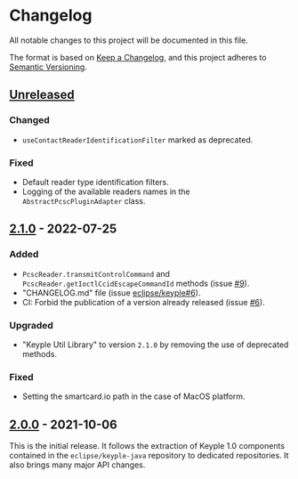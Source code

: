 # Changelog
All notable changes to this project will be documented in this file.

The format is based on [Keep a Changelog](https://keepachangelog.com/en/1.0.0/),
and this project adheres to [Semantic Versioning](https://semver.org/spec/v2.0.0.html).

## [Unreleased]
### Changed
- `useContactReaderIdentificationFilter` marked as deprecated.
### Fixed
- Default reader type identification filters.
- Logging of the available readers names in the `AbstractPcscPluginAdapter` class.

## [2.1.0] - 2022-07-25
### Added
- `PcscReader.transmitControlCommand` and `PcscReader.getIoctlCcidEscapeCommandId` methods (issue [#9]).
- "CHANGELOG.md" file (issue [eclipse/keyple#6]).
- CI: Forbid the publication of a version already released (issue [#6]).
### Upgraded
- "Keyple Util Library" to version `2.1.0` by removing the use of deprecated methods.
### Fixed
- Setting the smartcard.io path in the case of MacOS platform.

## [2.0.0] - 2021-10-06
This is the initial release.
It follows the extraction of Keyple 1.0 components contained in the `eclipse/keyple-java` repository to dedicated repositories.
It also brings many major API changes.

[unreleased]: https://github.com/eclipse/keyple-plugin-pcsc-java-lib/compare/2.1.0...HEAD
[2.1.0]: https://github.com/eclipse/keyple-plugin-pcsc-java-lib/compare/2.0.0...2.1.0
[2.0.0]: https://github.com/eclipse/keyple-plugin-pcsc-java-lib/releases/tag/2.0.0

[#9]: https://github.com/eclipse/keyple-plugin-pcsc-java-lib/issues/9
[#6]: https://github.com/eclipse/keyple-plugin-pcsc-java-lib/issues/6

[eclipse/keyple#6]: https://github.com/eclipse/keyple/issues/6
